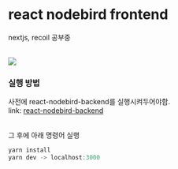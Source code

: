 # react nodebird frontend

<p>nextjs, recoil 공부중</p>
<br/>
<img src="https://user-images.githubusercontent.com/39582981/124145906-30aeab80-dac8-11eb-9760-921f44803c44.png" />

### 실행 방법
사전에 react-nodebird-backend를 실행시켜두어야함.
<br/>
link: [react-nodebird-backend](https://github.com/leedoopal/react-nodebird-backend)

<br/>
그 후에 아래 명령어 실행
<br/>

```javascript
yarn install
yarn dev -> localhost:3000
```
